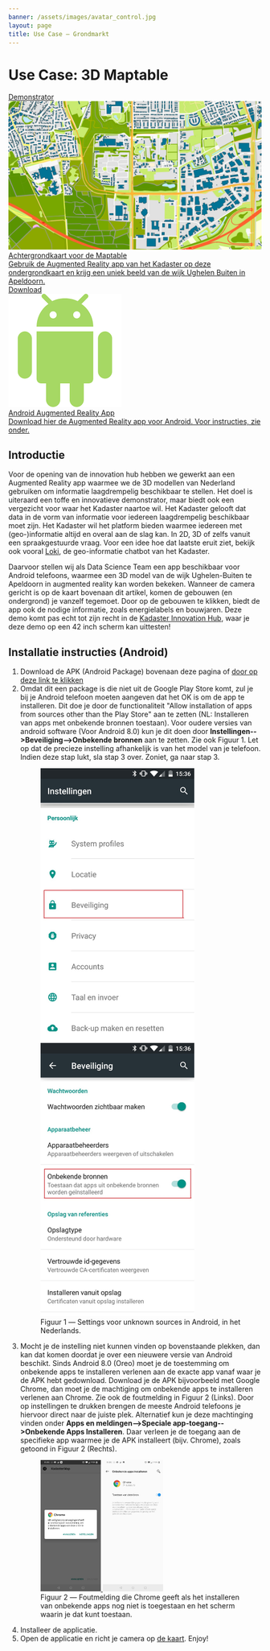 ```yaml
---
banner: /assets/images/avatar_control.jpg
layout: page
title: Use Case ― Grondmarkt
---
```

# Use Case: 3D Maptable
<div class="cards-wrapper">
    <a href="/demonstrators/3d-map/3d-map.html">
    <div class="card">
      <div class="card-type">Demonstrator</div>
      <img class="card-image" src="/assets/images/full_brt_map.png">
      <div class="card-title">Achtergrondkaart voor de Maptable</div>
      <div class="card-description">Gebruik de Augmented Reality app van het Kadaster op deze ondergrondkaart en krijg een uniek beeld van de wijk Ughelen Buiten in Apeldoorn.</div>
    </div>
  </a>
  <a href="/download/KadasterMapTable_InnovationHub.apk">
    <div class="card">
      <div class="card-type">Download</div>
      <img class="card-image" src="/assets/images/android_icon.png">
      <div class="card-title">Android Augmented Reality App</div>
      <div class="card-description">Download hier de Augmented Reality app voor Android. Voor instructies, zie onder.</div>
    </div>
  </a>
</div>

## Introductie
Voor de opening van de innovation hub hebben we gewerkt aan een Augmented Reality app waarmee we de 3D modellen van Nederland gebruiken om informatie laagdrempelig beschikbaar te stellen. 
Het doel is uiteraard een toffe en innovatieve demonstrator, maar biedt ook een vergezicht voor waar het Kadaster naartoe wil. Het Kadaster gelooft dat data in de vorm van informatie voor iedereen laagdrempelig 
beschikbaar moet zijn. Het Kadaster wil het platform bieden waarmee iedereen met (geo-)informatie altijd en overal aan de slag kan. In 2D, 3D of zelfs vanuit een spraakgestuurde vraag. Voor een idee hoe dat laatste eruit ziet, bekijk ook vooral
<a href = "/cases/loki">Loki</a>, de geo-informatie chatbot van het Kadaster.

Daarvoor stellen wij als Data Science Team een app beschikbaar voor Android telefoons, waarmee een 3D model van de wijk Ughelen-Buiten te Apeldoorn in augmented reality kan worden bekeken. Wanneer de camera gericht is op de 
kaart bovenaan dit artikel, komen de gebouwen (en ondergrond) je vanzelf tegemoet. Door op de gebouwen te klikken, biedt de app ook de nodige informatie, zoals energielabels en bouwjaren. Deze demo komt pas echt tot zijn recht 
in de <a href = "https://innovationhub.kadaster-registratie.nl/">Kadaster Innovation Hub</a>, waar je deze demo op een 42 inch scherm kan uittesten! 

## Installatie instructies (Android)
<ol>
	<li> Download de APK (Android Package) bovenaan deze pagina of <a href = "/download/KadasterMapTable_InnovationHub.apk">door op deze link te klikken</a></li>
	<li> Omdat dit een package is die niet uit de Google Play Store komt, zul je bij je Android telefoon moeten aangeven dat het OK is om de app te installeren. 
	Dit doe je door de functionaliteit "Allow installation of apps from sources other than the Play Store" aan te zetten (NL: Installeren van apps met onbekende bronnen toestaan). 
	Voor oudere versies van android software (Voor Android 8.0) kun je dit doen door <b>Instellingen-->Beveiliging-->Onbekende bronnen</b> aan te zetten. Zie ook Figuur 1. Let op dat de precieze instelling afhankelijk is van het model van je telefoon. Indien deze stap lukt, sla stap 3 over. 
	Zoniet, ga naar stap 3.
		<figure id="figuur-1">
		  <a href="/assets/images/nl-unknown-sources-1.jpg">
			<img src="/assets/images/nl-unknown-sources-1.jpg" width = "306" height="543" alt="Screenshot beveiliging">
		  </a>
		  <a href="/assets/images/nl-unknown-sources-2.jpg">
			<img src="/assets/images/nl-unknown-sources-2.jpg" width = "306" height="543" alt="Screenshot onbekende bronnen">
		  </a>
		  <figcaption>
			Figuur 1 ― Settings voor unknown sources in Android, in het Nederlands.
		  </figcaption>
		</figure></li>
	<li> Mocht je de instelling niet kunnen vinden op bovenstaande plekken, dan kan dat komen doordat je over een nieuwere versie van  Android beschikt. Sinds Android 8.0 (Oreo) moet je de toestemming om onbekende apps
	te installeren verlenen aan de exacte app vanaf waar je de APK hebt gedownload. Download je de APK bijvoorbeeld met Google Chrome, dan moet je de machtiging om onbekende apps te installeren verlenen aan Chrome. Zie ook de foutmelding in Figuur 2 (Links). 
	Door op instellingen te drukken brengen de meeste Android telefoons je hiervoor direct naar de juiste plek. Alternatief kun je deze machtinging vinden onder <b>Apps en meldingen-->Speciale app-toegang-->Onbekende Apps Installeren</b>. 
	Daar verleen je de toegang aan de specifieke app waarmee je de APK installeert (bijv. Chrome), zoals getoond in Figuur 2 (Rechts).  
		<figure id="figuur-2">
		  <a href="/assets/images/error-chrome-install.jpg">
			<img src="/assets/images/error-chrome-install.jpg" width="30%" height="30%" alt="Screenshot Chrome error">
		</a>
			<a href = "/assets/images/allow-chrome-access.jpg">
			<img src="/assets/images/allow-chrome-access.jpg" width="30%" height="30%" alt="Screenshot Chrome toestemming geven">
		  </a>
		  <figcaption>
			Figuur 2 ― Foutmelding die Chrome geeft als het installeren van onbekende apps nog niet is toegestaan en het scherm waarin je dat kunt toestaan. 
		  </figcaption>
		</figure>
	</li>
	<li> Installeer de applicatie.</li>
	<li> Open de applicatie en richt je camera op <a href="/demonstrators/3d-map/3d-map.html">de kaart</a>. Enjoy! </li>
</ol>
			
